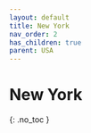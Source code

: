 ```yaml
---
layout: default
title: New York
nav_order: 2
has_children: true
parent: USA
---
```


# New York
{: .no_toc }
